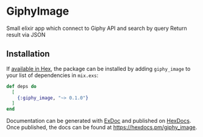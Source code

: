 # GiphyImage

Small elixir app which connect to Giphy API and search by query
Return result via JSON

## Installation

If [available in Hex](https://hex.pm/docs/publish), the package can be installed
by adding `giphy_image` to your list of dependencies in `mix.exs`:

```elixir
def deps do
  [
    {:giphy_image, "~> 0.1.0"}
  ]
end
```

Documentation can be generated with [ExDoc](https://github.com/elixir-lang/ex_doc)
and published on [HexDocs](https://hexdocs.pm). Once published, the docs can
be found at <https://hexdocs.pm/giphy_image>.
